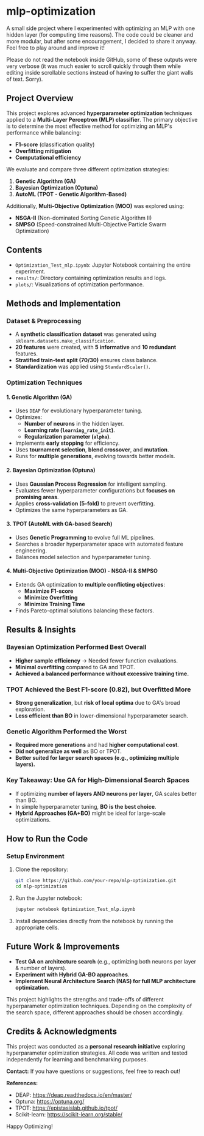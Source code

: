 # mlp-optimization
A small side project where I experimented with optimizing an MLP with one hidden layer (for computing time reasons). The code could be cleaner and more modular, but after some encouragement, I decided to share it anyway. Feel free to play around and improve it!

Please do not read the notebook inside GitHub, some of these outputs were very verbose (it was much easier to scroll quickly through them while editing inside scrollable sections instead of having to suffer the giant walls of text. Sorry).


## Project Overview
This project explores advanced **hyperparameter optimization** techniques applied to a **Multi-Layer Perceptron (MLP) classifier**. The primary objective is to determine the most effective method for optimizing an MLP's performance while balancing:

- **F1-score** (classification quality)
- **Overfitting mitigation**
- **Computational efficiency**

We evaluate and compare three different optimization strategies:

1. **Genetic Algorithm (GA)**
2. **Bayesian Optimization (Optuna)**
3. **AutoML (TPOT - Genetic Algorithm-Based)**

Additionally, **Multi-Objective Optimization (MOO)** was explored using:
- **NSGA-II** (Non-dominated Sorting Genetic Algorithm II)
- **SMPSO** (Speed-constrained Multi-Objective Particle Swarm Optimization)

## Contents
- `Optimization_Test_mlp.ipynb`: Jupyter Notebook containing the entire experiment.
- `results/`: Directory containing optimization results and logs.
- `plots/`: Visualizations of optimization performance.



## Methods and Implementation
### Dataset & Preprocessing
- A **synthetic classification dataset** was generated using `sklearn.datasets.make_classification`.
- **20 features** were created, with **5 informative** and **10 redundant** features.
- **Stratified train-test split (70/30)** ensures class balance.
- **Standardization** was applied using `StandardScaler()`.

### Optimization Techniques
#### 1. Genetic Algorithm (GA)
- Uses `DEAP` for evolutionary hyperparameter tuning.
- Optimizes:
  - **Number of neurons** in the hidden layer.
  - **Learning rate (`learning_rate_init`)**.
  - **Regularization parameter (`alpha`)**.
- Implements **early stopping** for efficiency.
- Uses **tournament selection**, **blend crossover**, and **mutation**.
- Runs for **multiple generations**, evolving towards better models.

#### 2. Bayesian Optimization (Optuna)
- Uses **Gaussian Process Regression** for intelligent sampling.
- Evaluates fewer hyperparameter configurations but **focuses on promising areas**.
- Applies **cross-validation (5-fold)** to prevent overfitting.
- Optimizes the same hyperparameters as GA.

#### 3. TPOT (AutoML with GA-based Search)
- Uses **Genetic Programming** to evolve full ML pipelines.
- Searches a broader hyperparameter space with automated feature engineering.
- Balances model selection and hyperparameter tuning.

#### 4. Multi-Objective Optimization (MOO) - NSGA-II & SMPSO
- Extends GA optimization to **multiple conflicting objectives**:
  - **Maximize F1-score**
  - **Minimize Overfitting**
  - **Minimize Training Time**
- Finds Pareto-optimal solutions balancing these factors.



## Results & Insights
### Bayesian Optimization Performed Best Overall
- **Higher sample efficiency** → Needed fewer function evaluations.
- **Minimal overfitting** compared to GA and TPOT.
- **Achieved a balanced performance without excessive training time.**

### TPOT Achieved the Best F1-score (0.82), but Overfitted More
- **Strong generalization**, but **risk of local optima** due to GA's broad exploration.
- **Less efficient than BO** in lower-dimensional hyperparameter search.

### Genetic Algorithm Performed the Worst
- **Required more generations** and had **higher computational cost**.
- **Did not generalize as well** as BO or TPOT.
- **Better suited for larger search spaces (e.g., optimizing multiple layers).**

### Key Takeaway: Use GA for High-Dimensional Search Spaces
- If optimizing **number of layers AND neurons per layer**, GA scales better than BO.
- In simple hyperparameter tuning, **BO is the best choice**.
- **Hybrid Approaches (GA+BO)** might be ideal for large-scale optimizations.



## How to Run the Code
### Setup Environment
1. Clone the repository:
   ```bash
   git clone https://github.com/your-repo/mlp-optimization.git
   cd mlp-optimization
   ```
2. Run the Jupyter notebook:
   ```bash
   jupyter notebook Optimization_Test_mlp.ipynb
   ```
   
3. Install dependencies directly from the notebook by running the appropriate cells.

 

## Future Work & Improvements
- **Test GA on architecture search** (e.g., optimizing both neurons per layer & number of layers).
- **Experiment with Hybrid GA-BO approaches**.
- **Implement Neural Architecture Search (NAS) for full MLP architecture optimization.**

This project highlights the strengths and trade-offs of different hyperparameter optimization techniques. Depending on the complexity of the search space, different approaches should be chosen accordingly.

 

## Credits & Acknowledgments
This project was conducted as a **personal research initiative** exploring hyperparameter optimization strategies. All code was written and tested independently for learning and benchmarking purposes.

**Contact:** If you have questions or suggestions, feel free to reach out!

**References:**
- DEAP: https://deap.readthedocs.io/en/master/
- Optuna: https://optuna.org/
- TPOT: https://epistasislab.github.io/tpot/
- Scikit-learn: https://scikit-learn.org/stable/



Happy Optimizing!


